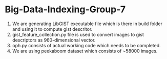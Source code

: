 # Big-Data-Indexing-Group-7

1) We are generating LibGIST executable file which is there in build folder and using it to compute gist descritor.
2) gist_feature_collection.py file is used to convert images to gist descriptors as 960-dimensional vector.
3) oph.py consists of actual working code which needs to be completed.
4) We are using peekaboom dataset which consists of ~58000 images.
